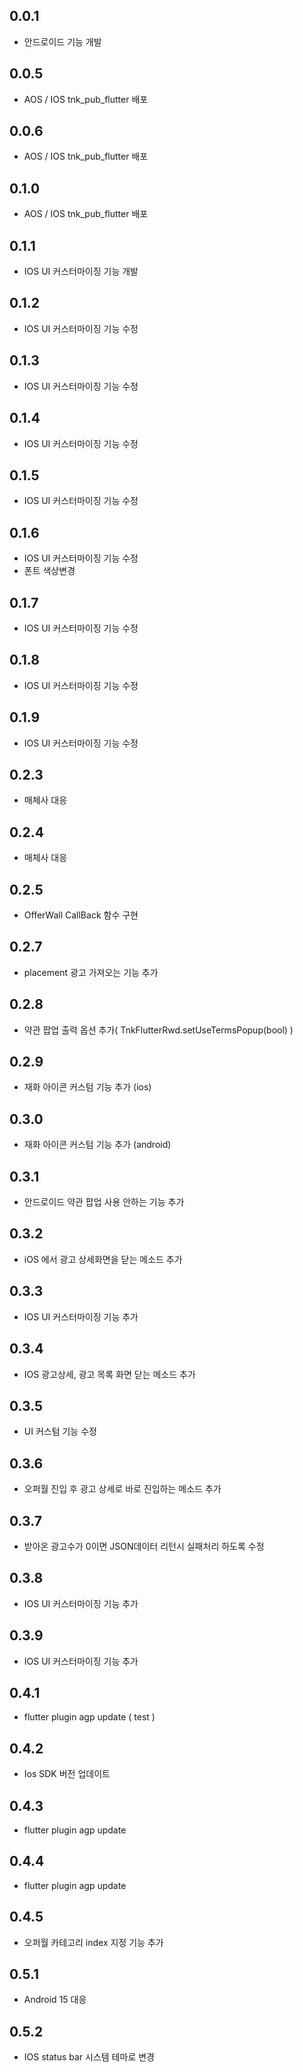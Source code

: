 ## 0.0.1
* 안드로이드 기능 개발
## 0.0.5
* AOS / IOS tnk_pub_flutter 배포
## 0.0.6
* AOS / IOS tnk_pub_flutter 배포
## 0.1.0
* AOS / IOS tnk_pub_flutter 배포
## 0.1.1
* IOS UI 커스터마이징 기능 개발
## 0.1.2
* IOS UI 커스터마이징 기능 수정
## 0.1.3
* IOS UI 커스터마이징 기능 수정
## 0.1.4
* IOS UI 커스터마이징 기능 수정
## 0.1.5
* IOS UI 커스터마이징 기능 수정
## 0.1.6
* IOS UI 커스터마이징 기능 수정
* 폰트 색상변경 
## 0.1.7
* IOS UI 커스터마이징 기능 수정
## 0.1.8
* IOS UI 커스터마이징 기능 수정
## 0.1.9
* IOS UI 커스터마이징 기능 수정
## 0.2.3
* 매체사 대응
## 0.2.4
* 매체사 대응
## 0.2.5
* OfferWall CallBack 함수 구현
## 0.2.7
* placement 광고 가져오는 기능 추가
## 0.2.8
* 약관 팝업 출력 옵션 추가( TnkFlutterRwd.setUseTermsPopup(bool) )
## 0.2.9
* 재화 아이콘 커스텀 기능 추가 (ios)
## 0.3.0
* 재화 아이콘 커스텀 기능 추가 (android)
## 0.3.1
* 안드로이드 약관 팝업 사용 안하는 기능 추가
## 0.3.2
* iOS 에서 광고 상세화면을 닫는 메소드 추가
## 0.3.3
* IOS UI 커스터마이징 기능 추가
## 0.3.4
* IOS 광고상세, 광고 목록 화면 닫는 메소드 추가
## 0.3.5
* UI 커스텀 기능 수정
## 0.3.6
* 오퍼월 진입 후 광고 상세로 바로 진입하는 메소드 추가 
## 0.3.7
* 받아온 광고수가 0이면 JSON데이터 리턴시 실패처리 하도록 수정
## 0.3.8
* IOS UI 커스터마이징 기능 추가
## 0.3.9
* IOS UI 커스터마이징 기능 추가
## 0.4.1
* flutter plugin agp update ( test )
## 0.4.2
* Ios SDK 버전 업데이트
## 0.4.3
* flutter plugin agp update
## 0.4.4
* flutter plugin agp update
## 0.4.5
* 오퍼월 카테고리 index 지정 기능 추가
## 0.5.1
* Android 15 대응
## 0.5.2
* IOS status bar 시스템 테마로 변경